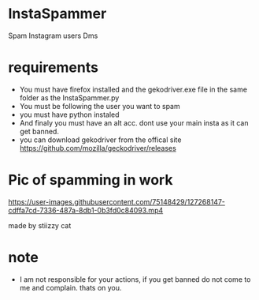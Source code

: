 # InstaSpammer
Spam Instagram users Dms

# requirements
+ You must have firefox installed and the gekodriver.exe file in the same folder as the InstaSpammer.py
+ You must be following the user you want to spam
+ you must have python instaled
+ And finaly you must have an alt acc. dont use your main insta as it can get banned.
+ you can download gekodriver from the offical site https://github.com/mozilla/geckodriver/releases

# Pic of spamming in work 
https://user-images.githubusercontent.com/75148429/127268147-cdffa7cd-7336-487a-8db1-0b3fd0c84093.mp4


made by stiizzy cat

# note
+ I am not responsible for your actions, if you get banned do not come to me and complain. thats on you.
